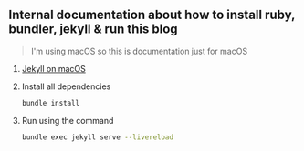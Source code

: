 ## Internal documentation about how to install ruby, bundler, jekyll & run this blog

> I'm using macOS so this is documentation just for macOS

1. [Jekyll on macOS](https://jekyllrb.com/docs/installation/macos/)

2. Install all dependencies 

    ```bash
    bundle install
    ```

    

3. Run using the command 
    ```bash
    bundle exec jekyll serve --livereload
    ```

